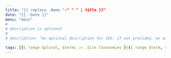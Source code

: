 ```yaml
---
title: "{{ replace .Name "-" " " | title }}"
date: "{{ .Date }}"
menu: "main"
#
# description is optional
#
# description: "An optional description for SEO. If not provided, an automatically created summary will be used."

tags: [{{ range $plural, $terms := .Site.Taxonomies }}{{ range $term, $val := $terms }}"{{ printf "%s" $term }}",{{ end }}{{ end }}]
---
```


